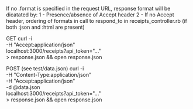 
If no .format is specified in the request URL, response format will be dicatated by:
1 - Presence/absence of Accept header
2 - If no Accept header, ordering of formats in call to respond_to
    in receipts_controller.rb (if both :json and :html are present)

GET
curl -i \
     -H "Accept:application/json" \
     localhost:3000/receipts\?api_token="..." \
     > response.json && open response.json

POST (see test/data.json)
curl -i \
     -H "Content-Type:application/json" \
     -H "Accept:application/json" \
     -d @data.json \
     localhost:3000/receipts\?api_token="..." \
     > response.json && open response.json


